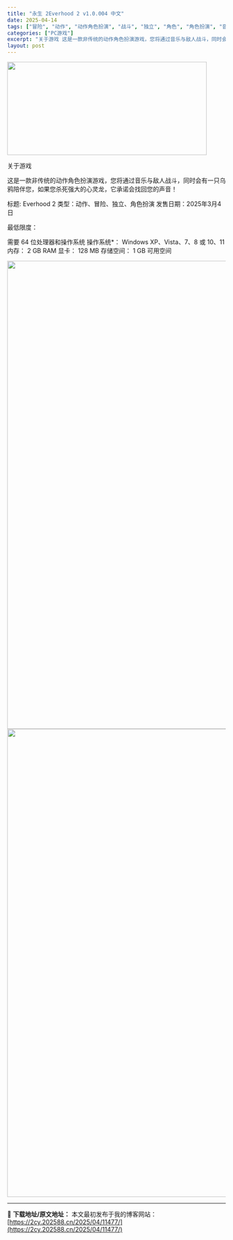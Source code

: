 ```yaml
---
title: "永生 2Everhood 2 v1.0.004 中文"
date: 2025-04-14
tags: ["冒险", "动作", "动作角色扮演", "战斗", "独立", "角色", "角色扮演", "音乐", "龙"]
categories: ["PC游戏"]
excerpt: "关于游戏 这是一款非传统的动作角色扮演游戏，您将通过音乐与敌人战斗，同时会有一只乌鸦陪伴您，如果您杀死强大的心灵龙，它承诺会找回您的声音！ 标题: Everhood 2 类型：动作、冒险、独立、角色扮演 发售日期：2025年3月4日 最低限度： 需要 64 位处理器和操作系统 操作系统*： Wind&hellip;"
layout: post
---
```


<img class="aligncenter size-full wp-image-11480" src="https://2cy.202588.cn/wp-content/uploads/2025/04/2025041411214931.webp" alt="" width="460" height="215" />

关于游戏

这是一款非传统的动作角色扮演游戏，您将通过音乐与敌人战斗，同时会有一只乌鸦陪伴您，如果您杀死强大的心灵龙，它承诺会找回您的声音！

标题: Everhood 2
类型：动作、冒险、独立、角色扮演
发售日期：2025年3月4日

最低限度：

需要 64 位处理器和操作系统
操作系统*： Windows XP、Vista、7、8 或 10、11
内存： 2 GB RAM
显卡： 128 MB
存储空间： 1 GB 可用空间

<img class="aligncenter size-full wp-image-11479" src="https://2cy.202588.cn/wp-content/uploads/2025/04/2025041411214861.webp" alt="" width="1920" height="1080" /> <img class="aligncenter size-full wp-image-11478" src="https://2cy.202588.cn/wp-content/uploads/2025/04/202504141121485.webp" alt="" width="1920" height="1080" />

---
📖 **下载地址/原文地址：** 本文最初发布于我的博客网站：[https://2cy.202588.cn/2025/04/11477/](https://2cy.202588.cn/2025/04/11477/)
